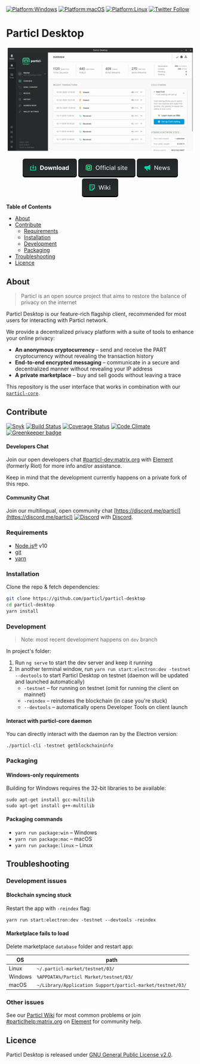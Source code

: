 [![Platform:Windows](https://img.shields.io/badge/platform-Windows-lightgrey)](https://github.com/particl/particl-desktop/releases/latest)
[![Platform:macOS](https://img.shields.io/badge/platform-macOS-lightgrey)](https://github.com/particl/particl-desktop/releases/latest)
[![Platform:Linux](https://img.shields.io/badge/platform-Linux-lightgrey)](https://github.com/particl/particl-desktop/releases/latest)
[![Twitter Follow](https://img.shields.io/twitter/follow/ParticlProject?label=follow%20us)](http://twitter.com/particlproject)

# Particl Desktop

![Particl Desktop 3.0 Preview](.github-readme/particl-desktop-3.0-preview.gif)

<p align="center">
   <a href="https://github.com/particl/particl-desktop/releases"><img src=".github-readme/button-download.png" alt="Download Wallet"></a>
   <a href="https://particl.io"><img src=".github-readme/button-website.png" alt="Official website"></a>
   <a href="https://particl.news"><img src=".github-readme/button-news.png" alt="Lastest news"></a>
   <a href="https://particl.wiki"><img src=".github-readme/button-wiki.png" alt="Project wiki"></a>
</p>

**Table of Contents**

* [About](#about)
* [Contribute](#contribute)
   * [Requirements](#requirements)
   * [Installation](#installation)
   * [Development](#development)
   * [Packaging](#packaging)
* [Troubleshooting](#troubleshooting)
* [Licence](#licence)

## About

> Particl is an open source project that aims to restore the balance of privacy on the internet

Particl Desktop is our feature-rich flagship client, recommended for most users for interacting with Particl network.

We provide a decentralized privacy platform with a suite of tools to enhance your online privacy:

* **An anonymous cryptocurrency** – send and receive the PART cryptocurrency without revealing the transaction history
* **End-to-end encrypted messaging** – communicate in a secure and decentralized manner without revealing your IP address
* **A private marketplace** – buy and sell goods without leaving a trace

This repository is the user interface that works in combination with our [`particl-core`](https://github.com/particl/particl-core).


## Contribute

[![Snyk](https://snyk.io/test/github/particl/particl-desktop/badge.svg)](https://snyk.io/test/github/particl/particl-desktop)
[![Build Status](https://travis-ci.org/particl/particl-desktop.svg?branch=master)](https://travis-ci.org/particl/particl-desktop)
[![Coverage Status](https://coveralls.io/repos/github/particl/particl-desktop/badge.svg?branch=master)](https://coveralls.io/github/particl/particl-desktop?branch=master)
[![Code Climate](https://codeclimate.com/github/particl/particl-desktop/badges/gpa.svg)](https://codeclimate.com/github/particl/particl-desktop)
[![Greenkeeper badge](https://badges.greenkeeper.io/particl/particl-desktop.svg)](https://greenkeeper.io/)

#### Developers Chat

Join our open developers chat [#particl-dev:matrix.org](https://app.element.io/#/room/#particl-dev:matrix.org) with [Element](https://element.io) (formerly Riot) for more info and/or assistance.

Keep in mind that the development currently happens on a private fork of this repo. 

#### Community Chat 
Join our multilingual, open community chat [https://discord.me/particl](https://discord.me/particl) [![Discord](https://img.shields.io/discord/391967609660112925)](https://discord.me/particl) with [Discord](https://discord.com).

### Requirements

* [Node.js®](https://nodejs.org/) v10
* [git](https://git-scm.com/)
* [yarn](https://yarnpkg.com/en/)

### Installation

Clone the repo & fetch dependencies:

```bash
git clone https://github.com/particl/particl-desktop
cd particl-desktop
yarn install
```

### Development

> Note: most recent development happens on `dev` branch

In project's folder:

1. Run `ng serve` to start the dev server and keep it running
1. In another terminal window, run `yarn run start:electron:dev -testnet --devtools` to start Particl Desktop on testnet (daemon will be updated and launched automatically)
   * `-testnet` – for running on testnet (omit for running the client on mainnet)
   * `-reindex` – reindexes the blockchain (in case you're stuck)
   * `--devtools` – automatically opens Developer Tools on client launch

#### Interact with particl-core daemon

You can directly interact with the daemon ran by the Electron version:

```
./particl-cli -testnet getblockchaininfo
```

### Packaging

#### Windows-only requirements

Building for Windows requires the 32-bit libraries to be available:

```
sudo apt-get install gcc-multilib
sudo apt-get install g++-multilib
```

#### Packaging commands

* `yarn run package:win` – Windows
* `yarn run package:mac` – macOS
* `yarn run package:linux` – Linux


## Troubleshooting

### Development issues

#### Blockchain syncing stuck

Restart the app with `-reindex` flag:

```
yarn run start:electron:dev -testnet --devtools -reindex
```

#### Marketplace fails to load

Delete marketplace `database` folder and restart app:

| OS      | path                                                       |
|---------|------------------------------------------------------------|
| Linux   | `~/.particl-market/testnet/03/`                            |
| Windows | `%APPDATA%/Particl Market/testnet/03/`                     |
| macOS   | `~/Library/Application Support/particl-market/testnet/03/` |

### Other issues

See our [Particl Wiki](https://particl.wiki/) for most common problems or join [#particlhelp:matrix.org](https://app.element.io/#/room/#particlhelp:matrix.org) on [Element](https://element.io) for community help.


## Licence

Particl Desktop is released under [GNU General Public License v2.0](LICENCE).
